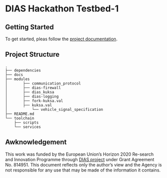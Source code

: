 # DIAS Hackathon Testbed-1

## Getting Started

To get started, pleas follow the [project documentation](https://dias-hackathon-testbed1.readthedocs.io/en/latest/).

## Project Structure
```
.
├── dependencies
├── docs
├── modules
│       ├── communication_protocol
│       ├── dias-firewall
│       ├── dias_kuksa
│       ├── dias-logging
│       ├── fork-kuksa.val
│       ├── kuksa.val
│           └── vehicle_signal_specification
├── README.md
└── toolchain
    ├── scripts
    └── services
```

## Awknowledgement
This work was funded by the European Union’s Horizon 2020 Re-search and Innovation Programme through [DIAS project](https://dias-project.com/) under Grant Agreement No. 814951. This document reflects only the author’s view and the Agency is not responsible for any use that may be made of the information it contains.
